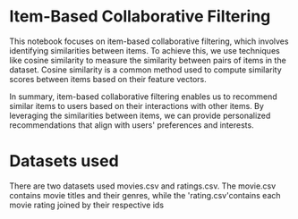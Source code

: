 # Item-Based Collaborative Filtering

This notebook focuses on item-based collaborative filtering, which involves identifying similarities between items. To achieve this, we use techniques like cosine similarity to measure the similarity between pairs of items in the dataset. Cosine similarity is a common method used to compute similarity scores between items based on their feature vectors.

In summary, item-based collaborative filtering enables us to recommend similar items to users based on their interactions with other items. By leveraging the similarities between items, we can provide personalized recommendations that align with users' preferences and interests.

# Datasets used
There are two datasets used movies.csv and ratings.csv. The movie.csv contains movie titles and their genres, while the 'rating.csv'contains each movie rating joined by their respective ids